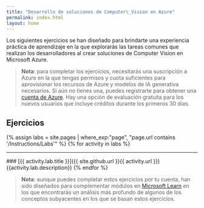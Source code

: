 ```yaml
---
title: "Desarrollo de soluciones de Computer\_Vision en Azure"
permalink: index.html
layout: home
---
```


Los siguientes ejercicios se han diseñado para brindarte una experiencia práctica de aprendizaje en la que explorarás las tareas comunes que realizan los desarrolladores al crear soluciones de Computer Vision en Microsoft Azure.

> **Nota**: para completar los ejercicios, necesitarás una suscripción a Azure en la que tengas permisos y cuota suficientes para aprovisionar los recursos de Azure y modelos de IA generativa necesarios. Si aún no tienes una, puedes registrarte para obtener una [cuenta de Azure](https://azure.microsoft.com/free). Hay una opción de evaluación gratuita para los nuevos usuarios que incluye créditos durante los primeros 30 días.

## Ejercicios

{% assign labs = site.pages | where_exp:"page", "page.url contains '/Instructions/Labs'" %} {% for activity in labs  %}
<hr>
### [{{ activity.lab.title }}]({{ site.github.url }}{{ activity.url }}) {{activity.lab.description}} {% endfor %}

> **Nota**: aunque puedes completar estos ejercicios por tu cuenta, han sido diseñados para complementar módulos en [Microsoft Learn](https://learn.microsoft.com/training/paths/create-computer-vision-solutions-azure-ai/) en los que encontrarás un análisis más profundo de algunos de los conceptos subyacentes en los que se basan estos ejercicios.

